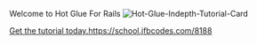 Welcome to Hot Glue For Rails
![Hot-Glue-Indepth-Tutorial-Card](https://github.com/hot-glue-for-rails/.github/assets/59002/08d5b58f-0de8-482b-b45a-9e1ed41eaaf3)

[Get the tutorial today.](https://school.jfbcodes.com/8188)https://school.jfbcodes.com/8188
